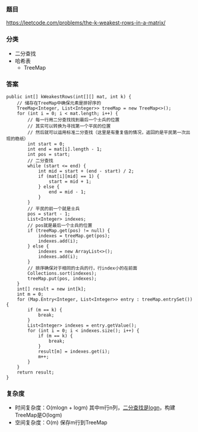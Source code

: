 ### 题目
https://leetcode.com/problems/the-k-weakest-rows-in-a-matrix/

### 分类
* 二分查找
* 哈希表
    * TreeMap

### 答案
```
public int[] kWeakestRows(int[][] mat, int k) {
    // 储存在TreeMap中确保元素是排好序的
    TreeMap<Integer, List<Integer>> treeMap = new TreeMap<>();
    for (int i = 0; i < mat.length; i++) {
        // 每一行用二分查找找到最后一个士兵的位置
        // 其实可以转换为寻找第一个平民的位置
        // 然后就可以运用标准二分查找（这里是有重复值的情况，返回的是平民第一次出现的稳纸）
        int start = 0;
        int end = mat[i].length - 1;
        int pos = start;
        // 二分查找
        while (start <= end) {
            int mid = start + (end - start) / 2;
            if (mat[i][mid] == 1) {
                start = mid + 1;
            } else {
                end = mid - 1;
            }
        }
        // 平民的前一个就是士兵
        pos = start - 1;
        List<Integer> indexes;
        // pos就是最后一个士兵的位置
        if (treeMap.get(pos) != null) {
            indexes = treeMap.get(pos);
            indexes.add(i);
        } else {
            indexes = new ArrayList<>();
            indexes.add(i);
        }
        // 排序确保对于相同的士兵的行，行index小的在前面
        Collections.sort(indexes);
        treeMap.put(pos, indexes);
    }
    int[] result = new int[k];
    int m = 0;
    for (Map.Entry<Integer, List<Integer>> entry : treeMap.entrySet()) {
        if (m == k) {
            break;
        }
        List<Integer> indexes = entry.getValue();
        for (int i = 0; i < indexes.size(); i++) {
            if (m == k) {
                break;
            }
            result[m] = indexes.get(i);
            m++;
        }
    }
    return result;
}
```

### 复杂度
* 时间复杂度：O(mlogn + logm) 其中m行n列，[二分查找是logn](https://github.com/HolmesJJ/CS2040S-Data-Structures-and-Algorithms/wiki/Binary-Search)，构建TreeMap是O(logm)
* 空间复杂度：O(m) 保存m行到TreeMap
